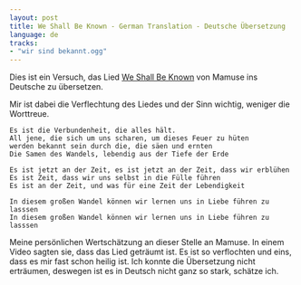 ```yaml
---
layout: post
title: We Shall Be Known - German Translation - Deutsche Übersetzung
language: de
tracks:
- "wir sind bekannt.ogg"
---
```


Dies ist ein Versuch, das Lied
[We Shall Be Known](https://www.youtube.com/watch?v=IKKRVeCdX7I)
von Mamuse ins Deutsche zu übersetzen.

Mir ist dabei die Verflechtung des Liedes und der Sinn wichtig, weniger
die Worttreue.

```
Es ist die Verbundenheit, die alles hält.
All jene, die sich um uns scharen, um dieses Feuer zu hüten
werden bekannt sein durch die, die säen und ernten
Die Samen des Wandels, lebendig aus der Tiefe der Erde

Es ist jetzt an der Zeit, es ist jetzt an der Zeit, dass wir erblühen
Es ist Zeit, dass wir uns selbst in die Fülle führen
Es ist an der Zeit, und was für eine Zeit der Lebendigkeit

In diesem großen Wandel können wir lernen uns in Liebe führen zu lasssen
In diesem großen Wandel können wir lernen uns in Liebe führen zu lasssen
```

Meine persönlichen Wertschätzung an dieser Stelle an Mamuse.
In einem Video sagten sie, dass das Lied geträumt ist.
Es ist so verflochten und eins, dass es mir fast schon heilig ist.
Ich konnte die Übersetzung nicht erträumen, deswegen ist es in
Deutsch nicht ganz so stark, schätze ich.

